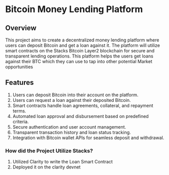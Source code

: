 # Bitcoin Money Lending Platform

## Overview
This project aims to create a decentralized money lending platform where users can deposit Bitcoin and get a loan against it. The platform will utilize smart contracts on the Stacks Bitcoin Layer2 blockchain for secure and transparent lending operations. This platform helps the users get loans against their BTC which they can use to tap into other potential Market opportunities

## Features
1. Users can deposit Bitcoin into their account on the platform.
2. Users can request a loan against their deposited Bitcoin.
3. Smart contracts handle loan agreements, collateral, and repayment terms.
4. Automated loan approval and disbursement based on predefined criteria.
5. Secure authentication and user account management.
6. Transparent transaction history and loan status tracking.
7. Integration with Bitcoin wallet APIs for seamless deposit and withdrawal.

### How did the Project Utilize Stacks?
1.  Utilized  Clarity to write the Loan Smart Contract
2.   Deployed it on the clarity devnet



